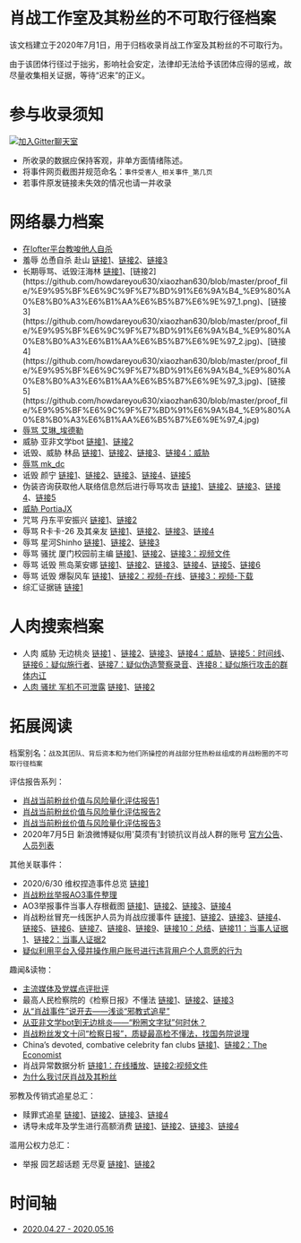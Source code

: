 肖战工作室及其粉丝的不可取行径档案
=========================
该文档建立于2020年7月1日，用于归档收录肖战工作室及其粉丝的不可取行为。

由于该团体行径过于拙劣，影响社会安定，法律却无法给予该团体应得的惩戒，故尽量收集相关证据，等待“迟来”的正义。

参与收录须知
=========================
[![加入Gitter聊天室](https://badges.gitter.im/memcloud/Lobby.svg)](https://gitter.im/howdareyou630/community)
- 所收录的数据应保持客观，非单方面情绪陈述。
- 将事件网页截图并规范命名：`事件受害人_相关事件_第几页`
- 若事件原发链接未失效的情况也请一并收录

网络暴力档案
=========================
- [在lofter平台教唆他人自杀](https://github.com/howdareyou630/xiaozhan630/blob/master/proof_file/%E5%9C%A8lofter%E5%B9%B3%E5%8F%B0%E6%95%99%E5%94%86%E4%BB%96%E4%BA%BA%E8%87%AA%E6%9D%80.jpg)
- 羞辱 怂恿自杀 赴山 [链接1](https://github.com/howdareyou630/xiaozhan630/blob/master/proof_file/%E7%BE%9E%E8%BE%B1%20%E6%80%82%E6%81%BF%E8%87%AA%E6%9D%80%20%E8%B5%B4%E5%B1%B1_1.jpg)、[链接2](https://github.com/howdareyou630/xiaozhan630/blob/master/proof_file/%E7%BE%9E%E8%BE%B1%20%E6%80%82%E6%81%BF%E8%87%AA%E6%9D%80%20%E8%B5%B4%E5%B1%B1_2.jpg)、[链接3](https://github.com/howdareyou630/xiaozhan630/blob/master/proof_file/%E7%BE%9E%E8%BE%B1%20%E6%80%82%E6%81%BF%E8%87%AA%E6%9D%80%20%E8%B5%B4%E5%B1%B1_3.jpg)
- 长期辱骂、诋毁汪海林 [链接1](https://m.weibo.cn/status/4518954184332299?)、[链接2](https://github.com/howdareyou630/xiaozhan630/blob/master/proof_file/%E9%95%BF%E6%9C%9F%E7%BD%91%E6%9A%B4_%E9%80%A0%E8%B0%A3%E6%B1%AA%E6%B5%B7%E6%9E%97_1.png)、[链接3](https://github.com/howdareyou630/xiaozhan630/blob/master/proof_file/%E9%95%BF%E6%9C%9F%E7%BD%91%E6%9A%B4_%E9%80%A0%E8%B0%A3%E6%B1%AA%E6%B5%B7%E6%9E%97_2.jpg)、[链接4](https://github.com/howdareyou630/xiaozhan630/blob/master/proof_file/%E9%95%BF%E6%9C%9F%E7%BD%91%E6%9A%B4_%E9%80%A0%E8%B0%A3%E6%B1%AA%E6%B5%B7%E6%9E%97_3.jpg)、[链接5](https://github.com/howdareyou630/xiaozhan630/blob/master/proof_file/%E9%95%BF%E6%9C%9F%E7%BD%91%E6%9A%B4_%E9%80%A0%E8%B0%A3%E6%B1%AA%E6%B5%B7%E6%9E%97_4.jpg)
- [辱骂 艾琳_埃德勒](https://github.com/howdareyou630/xiaozhan630/blob/master/proof_file/%E7%BD%91%E6%9A%B4%E8%89%BE%E7%90%B3_%E5%9F%83%E5%BE%B7%E5%8B%92.jpg)
- 威胁 亚非文学bot [链接1](https://github.com/howdareyou630/xiaozhan630/blob/master/proof_file/%E4%BA%9A%E9%9D%9E%E6%96%87%E5%AD%A6bot%E5%81%9C%E6%9B%B4_1.jpg)、[链接2](https://github.com/howdareyou630/xiaozhan630/blob/master/proof_file/%E4%BA%9A%E9%9D%9E%E6%96%87%E5%AD%A6bot%E5%81%9C%E6%9B%B4_2.jpg)
- 诋毁、威胁 林品 [链接1](https://github.com/howdareyou630/xiaozhan630/blob/master/proof_file/%E6%9E%97%E5%93%81%E8%80%81%E5%B8%88%E8%A2%AB%E7%BD%91%E6%9A%B4_2.jpg)、[链接2](https://github.com/howdareyou630/xiaozhan630/blob/master/proof_file/%E6%9E%97%E5%93%81%E8%80%81%E5%B8%88%E8%A2%AB%E7%BD%91%E6%9A%B4_%E4%B8%BE%E4%BE%8B_9.jpg)、[链接3](https://github.com/howdareyou630/xiaozhan630/blob/master/proof_file/%E6%9E%97%E5%93%81%E8%80%81%E5%B8%88%E8%A2%AB%E7%BD%91%E6%9A%B4_%E4%B8%BE%E4%BE%8B_10.jpg)、[链接4：威胁](https://github.com/howdareyou630/xiaozhan630/blob/master/proof_file/%E6%9E%97%E5%93%81%E8%80%81%E5%B8%88%E8%A2%AB%E7%BD%91%E6%9A%B4_%E4%B8%BE%E4%BE%8B_11.jpg)
- [辱骂 mk_dc](https://github.com/howdareyou630/xiaozhan630/blob/master/proof_file/%E7%BD%91%E6%9A%B4%E7%94%BB%E6%89%8Bmk_dc_1.jpg)
- 诋毁 颜宁 [链接1](https://github.com/howdareyou630/xiaozhan630/blob/master/proof_file/%E7%BD%91%E6%9A%B4%E9%A2%9C%E5%AE%81_1.jpg)、[链接2](https://github.com/howdareyou630/xiaozhan630/blob/master/proof_file/%E7%BD%91%E6%9A%B4%E9%A2%9C%E5%AE%81_2.jpg)、[链接3](https://github.com/howdareyou630/xiaozhan630/blob/master/proof_file/%E7%BD%91%E6%9A%B4%E9%A2%9C%E5%AE%81_3.jpg)、[链接4](https://github.com/howdareyou630/xiaozhan630/blob/master/proof_file/%E7%BD%91%E6%9A%B4%E9%A2%9C%E5%AE%81_4.jpg)、[链接5](https://github.com/howdareyou630/xiaozhan630/blob/master/proof_file/%E7%BD%91%E6%9A%B4%E9%A2%9C%E5%AE%81_5.jpg)
- 伪装咨询获取他人联络信息然后进行辱骂攻击 [链接1](https://github.com/howdareyou630/xiaozhan630/blob/master/proof_file/%E4%BA%BA%E8%82%89%E8%BE%B1%E9%AA%82%E7%B4%A0%E4%BA%BA_2.jpg)、[链接2](https://github.com/howdareyou630/xiaozhan630/blob/master/proof_file/%E4%BA%BA%E8%82%89%E8%BE%B1%E9%AA%82%E7%B4%A0%E4%BA%BA_3.jpg)、[链接3](https://github.com/howdareyou630/xiaozhan630/blob/master/proof_file/%E4%BA%BA%E8%82%89%E8%BE%B1%E9%AA%82%E7%B4%A0%E4%BA%BA_4.jpg)、[链接4](https://github.com/howdareyou630/xiaozhan630/blob/master/proof_file/%E4%BA%BA%E8%82%89%E8%BE%B1%E9%AA%82%E7%B4%A0%E4%BA%BA_5.jpg)、[链接5](https://github.com/howdareyou630/xiaozhan630/blob/master/proof_file/%E4%BA%BA%E8%82%89%E8%BE%B1%E9%AA%82%E7%B4%A0%E4%BA%BA_1.jpg)
- [威胁 PortiaJX](https://github.com/howdareyou630/xiaozhan630/blob/master/proof_file/%E5%A8%81%E8%83%81PortiaJX.jpg)
- 咒骂 丹东平安振兴 [链接1](https://github.com/howdareyou630/xiaozhan630/blob/master/proof_file/%E4%B8%B9%E4%B8%9C%E5%B9%B3%E5%AE%89%E6%8C%AF%E5%85%B4_%E8%BE%B1%E9%AA%82_2.jpg)、[链接2](https://github.com/howdareyou630/xiaozhan630/blob/master/proof_file/%E4%B8%B9%E4%B8%9C%E5%B9%B3%E5%AE%89%E6%8C%AF%E5%85%B4_%E8%BE%B1%E9%AA%82_3.jpg)
- 辱骂 R卡卡-26 及其亲友 [链接1](https://github.com/howdareyou630/xiaozhan630/blob/master/proof_file/%E7%99%BD%E7%A5%A8%E7%BE%8E%E5%B7%A5%E5%AD%97%E4%BD%93%E5%B9%B6%E8%BE%B1%E9%AA%82%E7%BE%8E%E5%B7%A5%E5%8F%8A%E5%85%B6%E4%BA%B2%E5%8F%8B_1.jpg)、[链接2](https://github.com/howdareyou630/xiaozhan630/blob/master/proof_file/%E7%99%BD%E7%A5%A8%E7%BE%8E%E5%B7%A5%E5%AD%97%E4%BD%93%E5%B9%B6%E8%BE%B1%E9%AA%82%E7%BE%8E%E5%B7%A5%E5%8F%8A%E5%85%B6%E4%BA%B2%E5%8F%8B_8.jpg)、[链接3](https://github.com/howdareyou630/xiaozhan630/blob/master/proof_file/%E7%99%BD%E7%A5%A8%E7%BE%8E%E5%B7%A5%E5%AD%97%E4%BD%93%E5%B9%B6%E8%BE%B1%E9%AA%82%E7%BE%8E%E5%B7%A5%E5%8F%8A%E5%85%B6%E4%BA%B2%E5%8F%8B_9.jpg)、[链接4](https://github.com/howdareyou630/xiaozhan630/blob/master/proof_file/%E7%99%BD%E7%A5%A8%E7%BE%8E%E5%B7%A5%E5%AD%97%E4%BD%93%E5%B9%B6%E8%BE%B1%E9%AA%82%E7%BE%8E%E5%B7%A5%E5%8F%8A%E5%85%B6%E4%BA%B2%E5%8F%8B_10.jpg)
- 辱骂 星河Shinho [链接1](https://github.com/howdareyou630/xiaozhan630/blob/master/proof_file/%E7%BD%91%E6%9A%B4%E8%AE%BE%E8%AE%A1%E5%8D%9A%E4%B8%BB%E6%98%9F%E6%B2%B3_3.jpg)、[链接2](https://github.com/howdareyou630/xiaozhan630/blob/master/proof_file/%E7%BD%91%E6%9A%B4%E8%AE%BE%E8%AE%A1%E5%8D%9A%E4%B8%BB%E6%98%9F%E6%B2%B3_1.jpg)、[链接3](https://github.com/howdareyou630/xiaozhan630/blob/master/proof_file/%E7%BD%91%E6%9A%B4%E8%AE%BE%E8%AE%A1%E5%8D%9A%E4%B8%BB%E6%98%9F%E6%B2%B3_2.jpg)
- 辱骂 骚扰 厦门校园前主编 [链接1](https://github.com/howdareyou630/xiaozhan630/blob/master/proof_file/%E8%BE%B1%E9%AA%82%E9%AA%9A%E6%89%B0%E5%8E%A6%E9%97%A8%E6%A0%A1%E5%9B%AD%E5%89%8D%E4%B8%BB%E7%BC%96_1.png)、[链接2](https://github.com/howdareyou630/xiaozhan630/blob/master/proof_file/%E8%BE%B1%E9%AA%82%E9%AA%9A%E6%89%B0%E5%8E%A6%E9%97%A8%E6%A0%A1%E5%9B%AD%E5%89%8D%E4%B8%BB%E7%BC%96_2.jpg)、[链接3：视频文件](https://github.com/howdareyou630/xiaozhan630/blob/master/proof_file/%E8%BE%B1%E9%AA%82%E9%AA%9A%E6%89%B0%E5%8E%A6%E9%97%A8%E6%A0%A1%E5%9B%AD%E5%89%8D%E4%B8%BB%E7%BC%96_3.mp4)
- 辱骂 诋毁 熊岛莱安娜 [链接1](https://github.com/howdareyou630/xiaozhan630/blob/master/proof_file/%E7%86%8A%E5%B2%9B%E8%8E%B1%E5%AE%89%E5%A8%9C-3.jpg)、[链接2](https://github.com/howdareyou630/xiaozhan630/blob/master/proof_file/%E7%86%8A%E5%B2%9B%E8%8E%B1%E5%AE%89%E5%A8%9C-4.jpg)、[链接3](https://github.com/howdareyou630/xiaozhan630/blob/master/proof_file/%E7%86%8A%E5%B2%9B%E8%8E%B1%E5%AE%89%E5%A8%9C-5.jpg)、[链接4](https://github.com/howdareyou630/xiaozhan630/blob/master/proof_file/%E7%86%8A%E5%B2%9B%E8%8E%B1%E5%AE%89%E5%A8%9C-9.jpg)、[链接5](https://github.com/howdareyou630/xiaozhan630/blob/master/proof_file/%E7%86%8A%E5%B2%9B%E8%8E%B1%E5%AE%89%E5%A8%9C-2.jpg)、[链接6](https://github.com/howdareyou630/xiaozhan630/blob/master/proof_file/%E7%86%8A%E5%B2%9B%E8%8E%B1%E5%AE%89%E5%A8%9C-1.jpg)
- 辱骂 诋毁 爆裂风车 [链接1](https://github.com/howdareyou630/xiaozhan630/blob/master/proof_file/%E7%BD%91%E6%9A%B4%E7%88%86%E8%A3%82%E9%A3%8E%E8%BD%A6_2.jpg)、[链接2：视频-在线](https://weibo.com/7004407268/J1OKRx89y?type=comment)、[链接3：视频-下载](https://github.com/howdareyou630/xiaozhan630/blob/master/proof_file/%E7%BD%91%E6%9A%B4%E7%88%86%E8%A3%82%E9%A3%8E%E8%BD%A6_1.mp4)
- 综汇证据链 [链接1](https://m.weibo.cn/status/4499851200634243)

人肉搜索档案
=========================
- 人肉 威胁 无边桃炎 [链接1](https://weibo.com/1820542391/J99gRwcTc) 、[链接2](https://weibo.com/5890244777/J99OQBvFD)、[链接3](https://github.com/howdareyou630/xiaozhan630/blob/master/proof_file/%E6%97%A0%E8%BE%B9%E6%A1%83%E7%82%8E%E9%81%AD%E4%BA%BA%E8%82%89%E6%90%9C%E7%B4%A2_3.jpg)、[链接4：威胁](https://github.com/howdareyou630/xiaozhan630/blob/master/proof_file/%E6%97%A0%E8%BE%B9%E6%A1%83%E7%82%8E%E9%81%AD%E4%BA%BA%E8%82%89%E6%90%9C%E7%B4%A2_4.jpg)、[链接5：时间线](https://www.zhihu.com/question/404327099/answer/1311944827)、[链接6：疑似施行者](https://github.com/howdareyou630/xiaozhan630/blob/master/proof_file/%E6%97%A0%E8%BE%B9%E6%A1%83%E7%82%8E%E9%81%AD%E4%BA%BA%E8%82%89%E6%90%9C%E7%B4%A2_6.jpg)、[链接7：疑似伪造警察录音](https://weibo.com/1820542391/J9EDUdTq1)、[连接8：疑似施行攻击的群体内讧](https://github.com/howdareyou630/xiaozhan630/blob/master/proof_file/%E6%97%A0%E8%BE%B9%E6%A1%83%E7%82%8E%E9%81%AD%E4%BA%BA%E8%82%89%E6%90%9C%E7%B4%A2_%E7%96%91%E4%BC%BC%E6%96%BD%E8%A1%8C%E6%94%BB%E5%87%BB%E7%9A%84%E7%BE%A4%E4%BD%93%E5%86%85%E8%AE%A7.jpg)
- [人肉 骚扰 军机不可泄露](https://www.weibo.com/2356166212/J8MJpD0ME) [链接1](https://github.com/howdareyou630/xiaozhan630/blob/master/proof_file/%E5%86%9B%E6%9C%BA%E4%B8%8D%E5%8F%AF%E6%B3%84%E9%9C%B2_%E4%BA%BA%E8%82%89%E4%B8%BE%E6%8A%A5_1.png)、[链接2](https://github.com/howdareyou630/xiaozhan630/blob/master/proof_file/%E5%86%9B%E6%9C%BA%E4%B8%8D%E5%8F%AF%E6%B3%84%E9%9C%B2_%E4%BA%BA%E8%82%89%E4%B8%BE%E6%8A%A5_2.png)


拓展阅读
=========================
档案别名：`战及其团队、背后资本和为他们所操控的肖战部分狂热粉丝组成的肖战粉圈的不可取行径档案`

评估报告系列：
- [肖战当前粉丝价值与风险量化评估报告1](https://github.com/howdareyou630/xiaozhan630/blob/master/extra_read/%E8%82%96%E6%88%98%E5%BD%93%E5%89%8D%E7%B2%89%E4%B8%9D%E4%BB%B7%E5%80%BC%E4%B8%8E%E9%A3%8E%E9%99%A9%E9%87%8F%E5%8C%96%E8%AF%84%E4%BC%B0%E6%8A%A5%E5%91%8A1-1.jpg)
- [肖战当前粉丝价值与风险量化评估报告2](https://github.com/howdareyou630/xiaozhan630/blob/master/extra_read/%E8%82%96%E6%88%98%E5%BD%93%E5%89%8D%E7%B2%89%E4%B8%9D%E4%BB%B7%E5%80%BC%E4%B8%8E%E9%A3%8E%E9%99%A9%E9%87%8F%E5%8C%96%E8%AF%84%E4%BC%B0%E6%8A%A5%E5%91%8A1-2.jpg)
- [肖战当前粉丝价值与风险量化评估报告3](https://github.com/howdareyou630/xiaozhan630/blob/master/extra_read/%E8%82%96%E6%88%98%E5%BD%93%E5%89%8D%E7%B2%89%E4%B8%9D%E4%BB%B7%E5%80%BC%E4%B8%8E%E9%A3%8E%E9%99%A9%E9%87%8F%E5%8C%96%E8%AF%84%E4%BC%B0%E6%8A%A5%E5%91%8A1-3.jpg)
- 2020年7月5日 新浪微博疑似用'莫须有'封锁抗议肖战人群的账号 [官方公告](https://www.weibo.com/1934183965/J9Nk9jbU0)、[人员列表](https://weibo.com/6597718943/J9Nn1oWSs)

其他关联事件：
- 2020/6/30 维权捏造事件总览 [链接1](https://weibo.com/1804471041/J98zyFpce)
- [肖战粉丝举报AO3事件整理](https://github.com/Feb27HistoryMoment/XiaoZhanGate)
- AO3举报事件当事人存根截图 [链接1](https://github.com/howdareyou630/xiaozhan630/blob/master/proof_file/AO3_%E4%B8%BE%E6%8A%A5_1.jpg)、[链接2](https://github.com/howdareyou630/xiaozhan630/blob/master/proof_file/AO3_%E4%B8%BE%E6%8A%A5_2.jpg)、[链接3](https://github.com/howdareyou630/xiaozhan630/blob/master/proof_file/AO3_%E4%B8%BE%E6%8A%A5_3.jpg)、[链接4](https://github.com/howdareyou630/xiaozhan630/blob/master/proof_file/AO3_%E4%B8%BE%E6%8A%A5_4.jpg)
- 肖战粉丝冒充一线医护人员为肖战应援事件 [链接1](https://github.com/howdareyou630/xiaozhan630/blob/master/proof_file/%E5%86%92%E5%85%85%E4%B8%80%E7%BA%BF%E5%8C%BB%E6%8A%A4%E4%BA%BA%E5%91%98_1.jpg)、[链接2](https://github.com/howdareyou630/xiaozhan630/blob/master/proof_file/%E5%86%92%E5%85%85%E4%B8%80%E7%BA%BF%E5%8C%BB%E6%8A%A4%E4%BA%BA%E5%91%98_2.jpg)、[链接3](https://github.com/howdareyou630/xiaozhan630/blob/master/proof_file/%E5%86%92%E5%85%85%E4%B8%80%E7%BA%BF%E5%8C%BB%E6%8A%A4%E4%BA%BA%E5%91%98_4.jpg)、[链接4](https://github.com/howdareyou630/xiaozhan630/blob/master/proof_file/%E5%86%92%E5%85%85%E4%B8%80%E7%BA%BF%E5%8C%BB%E6%8A%A4%E4%BA%BA%E5%91%98_5.jpg)、[链接5](https://github.com/howdareyou630/xiaozhan630/blob/master/proof_file/%E5%86%92%E5%85%85%E4%B8%80%E7%BA%BF%E5%8C%BB%E6%8A%A4%E4%BA%BA%E5%91%98_6.jpg)、[链接6](https://github.com/howdareyou630/xiaozhan630/blob/master/proof_file/%E5%86%92%E5%85%85%E4%B8%80%E7%BA%BF%E5%8C%BB%E6%8A%A4%E4%BA%BA%E5%91%98_8.jpg)、[链接7](https://github.com/howdareyou630/xiaozhan630/blob/master/proof_file/%E5%86%92%E5%85%85%E4%B8%80%E7%BA%BF%E5%8C%BB%E6%8A%A4%E4%BA%BA%E5%91%98_9.jpg)、[链接8](https://github.com/howdareyou630/xiaozhan630/blob/master/proof_file/%E5%86%92%E5%85%85%E4%B8%80%E7%BA%BF%E5%8C%BB%E6%8A%A4%E4%BA%BA%E5%91%98_10.jpg)、[链接9](https://github.com/howdareyou630/xiaozhan630/blob/master/proof_file/%E5%86%92%E5%85%85%E4%B8%80%E7%BA%BF%E5%8C%BB%E6%8A%A4%E4%BA%BA%E5%91%98_12.jpg)、[链接10：总结](https://github.com/howdareyou630/xiaozhan630/blob/master/proof_file/%E5%86%92%E5%85%85%E4%B8%80%E7%BA%BF%E5%8C%BB%E6%8A%A4%E4%BA%BA%E5%91%98_13.jpg)、[链接11：当事人证据1](https://github.com/howdareyou630/xiaozhan630/blob/master/proof_file/%E5%86%92%E5%85%85%E4%B8%80%E7%BA%BF%E5%8C%BB%E6%8A%A4%E4%BA%BA%E5%91%98_11_%E5%BD%93%E4%BA%8B%E4%BA%BA_1.jpg)、[链接2：当事人证据2](https://github.com/howdareyou630/xiaozhan630/blob/master/proof_file/%E5%86%92%E5%85%85%E4%B8%80%E7%BA%BF%E5%8C%BB%E6%8A%A4%E4%BA%BA%E5%91%98_10_%E5%BD%93%E4%BA%8B%E4%BA%BA_2.jpg)
- [疑似利用平台入侵并操作用户账号进行违背用户个人意愿的行为](https://weibo.com/5366907963/J9o2IovUf)


趣闻&读物：
- [主流媒体及党媒点评批评](https://github.com/howdareyou630/xiaozhan630/blob/master/proof_file/%E8%A2%AB%E4%B8%BB%E6%B5%81%E5%AA%92%E4%BD%93%E7%82%B9%E5%90%8D.jpg)
- 最高人民检察院的《检察日报》不懂法 [链接1](http://zjnews.china.com.cn/yuanchuan/2020-03-12/216341.html)、[链接2](https://weibo.com/3183107112/Iy55cvFi3)、[链接3](https://weibo.com/3183107112/Iy6lAs66h)
- [从“肖战事件”说开去——浅谈“邪教式追星”](https://weibo.com/ttarticle/p/show?id=2309404520473747653007)
- [从亚非文学bot到无边桃炎——“粉圈文字狱”何时休？](https://weibo.com/ttarticle/p/show?id=2309404522151985414194)
- [肖战粉丝发文十问“检察日报”，质疑最高检不懂法，找国务院说理](https://3g.163.com/air/article_cambrian/F7KRRU700546C80B.html)
- China’s devoted, combative celebrity fan clubs [链接1](https://weibo.com/5818954792/J9E96mOjp)、[链接2：The Economist](https://www.economist.com/china/2020/07/04/chinas-devoted-combative-celebrity-fan-clubs)
- 肖战异常数据分析 [链接1：在线播放](https://weibo.com/tv/show/1034:4523750360547357?from=old_pc_videoshow)、[链接2:视频文件](https://github.com/howdareyou630/xiaozhan630/blob/master/extra_read/%E8%82%96%E6%88%98%E5%BC%82%E5%B8%B8%E6%95%B0%E6%8D%AE%E5%88%86%E6%9E%90.mp4)
- [为什么我讨厌肖战及其粉丝](https://github.com/howdareyou630/xiaozhan630/blob/master/extra_read/%E4%B8%BA%E4%BB%80%E4%B9%88%E6%88%91%E8%AE%A8%E5%8E%8C%E8%82%96%E6%88%98%E5%8F%8A%E5%85%B6%E7%B2%89%E4%B8%9D.jpg)

邪教及传销式追星总汇：
- 赎罪式追星 [链接1](https://github.com/howdareyou630/xiaozhan630/blob/master/extra_read/%E8%B5%8E%E7%BD%AA%E5%BC%8F%E8%BF%BD%E6%98%9F_1.jpg)、[链接2](https://github.com/howdareyou630/xiaozhan630/blob/master/extra_read/%E8%B5%8E%E7%BD%AA%E5%BC%8F%E8%BF%BD%E6%98%9F_2.jpg)、[链接3](https://github.com/howdareyou630/xiaozhan630/blob/master/extra_read/%E8%B5%8E%E7%BD%AA%E5%BC%8F%E8%BF%BD%E6%98%9F_3.jpg)、[链接4](https://github.com/howdareyou630/xiaozhan630/blob/master/extra_read/%E8%B5%8E%E7%BD%AA%E5%BC%8F%E8%BF%BD%E6%98%9F_4.jpg)
- 诱导未成年及学生进行高额消费 [链接1](https://github.com/howdareyou630/xiaozhan630/blob/master/extra_read/%E8%AF%B1%E5%AF%BC%E6%9C%AA%E6%88%90%E5%B9%B4%E5%8F%8A%E5%AD%A6%E7%94%9F%E8%BF%9B%E8%A1%8C%E9%AB%98%E9%A2%9D%E6%B6%88%E8%B4%B9_1.jpg)、[链接2](https://github.com/howdareyou630/xiaozhan630/blob/master/extra_read/%E8%AF%B1%E5%AF%BC%E6%9C%AA%E6%88%90%E5%B9%B4%E5%8F%8A%E5%AD%A6%E7%94%9F%E8%BF%9B%E8%A1%8C%E9%AB%98%E9%A2%9D%E6%B6%88%E8%B4%B9_2.jpg)、[链接3](https://github.com/howdareyou630/xiaozhan630/blob/master/extra_read/%E8%AF%B1%E5%AF%BC%E6%9C%AA%E6%88%90%E5%B9%B4%E5%8F%8A%E5%AD%A6%E7%94%9F%E8%BF%9B%E8%A1%8C%E9%AB%98%E9%A2%9D%E6%B6%88%E8%B4%B9_3.jpg)、[链接4](https://github.com/howdareyou630/xiaozhan630/blob/master/extra_read/%E8%AF%B1%E5%AF%BC%E6%9C%AA%E6%88%90%E5%B9%B4%E5%8F%8A%E5%AD%A6%E7%94%9F%E8%BF%9B%E8%A1%8C%E9%AB%98%E9%A2%9D%E6%B6%88%E8%B4%B9_4.jpg)

滥用公权力总汇：
- 举报 园艺超话题 无尽夏 [链接1](https://github.com/howdareyou630/xiaozhan630/blob/master/proof_file/%E4%B8%BE%E6%8A%A5%E5%9B%AD%E8%89%BA%E8%B6%85%E8%AF%9D_2.jpg)、[链接2](https://github.com/howdareyou630/xiaozhan630/blob/master/proof_file/%E4%B8%BE%E6%8A%A5%E5%9B%AD%E8%89%BA%E8%B6%85%E8%AF%9D_1.jpg)

时间轴
=========================
- [2020.04.27 - 2020.05.16](https://s1.ax1x.com/2020/05/16/YgEpwR.png)
